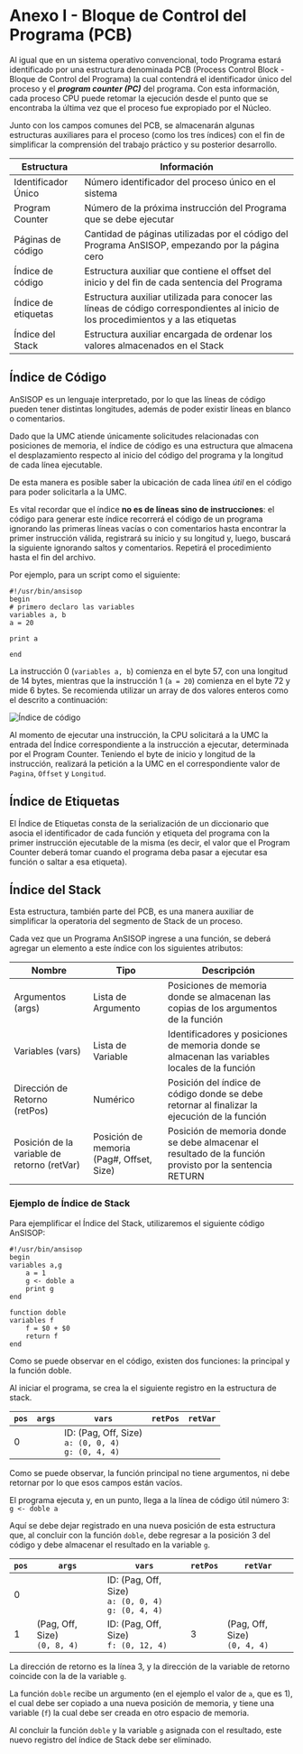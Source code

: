 # Anexo I - Bloque de Control del Programa (PCB)

Al igual que en un sistema operativo convencional, todo Programa estará identificado por una estructura denominada PCB (Process Control Block - Bloque de Control del Programa) la cual contendrá el identificador único del proceso y el _**program counter (PC)**_ del programa. Con esta información, cada proceso CPU puede retomar la ejecución desde el punto que se encontraba la última vez que el proceso fue expropiado por el Núcleo.

Junto con los campos comunes del PCB, se almacenarán algunas estructuras auxiliares para el proceso (como los tres índices) con el fin de simplificar la comprensión del trabajo práctico y su posterior desarrollo.


| Estructura | Información |
|------------|-------------|
| Identificador Único | Número identificador del proceso único en el sistema |
| Program Counter | Número de la próxima instrucción del Programa que se debe ejecutar |
| Páginas de código | Cantidad de páginas utilizadas por el código del Programa AnSISOP, empezando por la página cero |
| Índice de código | Estructura auxiliar que contiene el offset del inicio y del fin de cada sentencia del Programa |
| Índice de etiquetas | Estructura auxiliar utilizada para conocer las líneas de código correspondientes al inicio de los procedimientos y a las etiquetas |
| Índice del Stack | Estructura auxiliar encargada de ordenar los valores almacenados en el Stack |

## Índice de Código

AnSISOP es un lenguaje interpretado, por lo que las líneas de código pueden tener distintas longitudes, además de poder existir líneas en blanco o comentarios.

Dado que la UMC atiende únicamente solicitudes relacionadas con posiciones de memoria, el índice de código es una estructura que almacena el desplazamiento respecto al inicio del código del programa y la longitud de cada línea ejecutable.

De esta manera es posible saber la ubicación de cada línea *útil* en el código para poder solicitarla a la UMC.

Es vital recordar que el índice **no es de líneas sino de instrucciones**: el código para generar este índice recorrerá el código de un programa ignorando las primeras líneas vacías o con comentarios hasta encontrar la primer instrucción válida, registrará su inicio y su longitud y, luego, buscará la siguiente ignorando saltos y comentarios. Repetirá el procedimiento hasta el fin del archivo.

Por ejemplo, para un script como el siguiente:

```
#!/usr/bin/ansisop
begin
# primero declaro las variables
variables a, b
a = 20

print a

end
```

La instrucción 0 (`variables a, b`) comienza en el byte 57, con una longitud de 14 bytes, mientras que la instrucción 1 (`a = 20`) comienza en el byte 72 y mide 6 bytes. Se recomienda utilizar un array de dos valores enteros como el descrito a continuación:

![Índice de código](indice-codigo.png)

Al momento de ejecutar una instrucción, la CPU solicitará a la UMC la entrada del Índice correspondiente a la instrucción a ejecutar, determinada por el Program Counter. Teniendo el byte de inicio y longitud de la instrucción, realizará la petición a la UMC en el correspondiente valor de `Pagina`, `Offset` y `Longitud`.

## Índice de Etiquetas

El Índice de Etiquetas consta de la serialización de un diccionario que asocia el identificador de cada función y etiqueta del programa con la primer instrucción ejecutable de la misma (es decir, el valor que el Program Counter deberá tomar cuando el programa deba pasar a ejecutar esa función o saltar a esa etiqueta).

## Índice del Stack

Esta estructura, también parte del PCB, es una manera auxiliar de simplificar la operatoria del segmento de Stack de un proceso.

Cada vez que un Programa AnSISOP ingrese a una función, se deberá agregar un elemento a este índice con los siguientes atributos:


| Nombre | Tipo | Descripción |
|--------|------|-------------|
|Argumentos (args) | Lista de Argumento | Posiciones de memoria donde se almacenan las copias de los argumentos de la función |
| Variables (vars) | Lista de Variable | Identificadores y posiciones de memoria donde se almacenan las variables locales de la función |
| Dirección de Retorno (retPos) | Numérico | Posición del índice de código donde se debe retornar al finalizar la ejecución de la función |
| Posición de la variable de retorno (retVar) | Posición de memoria (Pag#, Offset, Size) | Posición de memoria donde se debe almacenar el resultado de la función provisto por la sentencia RETURN |

### Ejemplo de Índice de Stack

Para ejemplificar el Índice del Stack, utilizaremos el siguiente código AnSISOP:

```
#!/usr/bin/ansisop
begin
variables a,g
    a = 1
    g <- doble a
    print g
end

function doble
variables f
    f = $0 + $0
    return f
end
```

Como se puede observar en el código, existen dos funciones: la principal y la función doble.

Al iniciar el programa, se crea la el siguiente registro en la estructura de stack.

| `pos` | `args` | `vars` | `retPos` | `retVar` |
|-------|--------|--------|----------|----------|
| 0 | &nbsp; | ID: (Pag, Off, Size)<br />`a: (0, 0, 4)`<br />`g: (0, 4, 4)` | &nbsp; | &nbsp; |

Como se puede observar, la función principal no tiene argumentos, ni debe retornar por lo que esos campos están vacíos.

El programa ejecuta y, en un punto, llega a la línea de código útil número 3: `g <- doble a`

Aquí se debe dejar registrado en una nueva posición de esta estructura que, al concluir con la función `doble`, debe regresar a la posición 3 del código y debe almacenar el resultado en la variable `g`.

| `pos` | `args` | `vars` | `retPos` | `retVar` |
|-------|--------|--------|----------|----------|
| 0 | &nbsp; | ID: (Pag, Off, Size)<br />`a: (0, 0, 4)`<br />`g: (0, 4, 4)` | &nbsp; | &nbsp; |
| 1 | (Pag, Off, Size)<br />`(0, 8, 4)` | ID: (Pag, Off, Size)<br />`f: (0, 12, 4)` | 3 | (Pag, Off, Size)<br />`(0, 4, 4)` |

La dirección de retorno es la línea 3, y la dirección de la variable de retorno coincide con la de la variable `g`.

La función `doble` recibe un argumento (en el ejemplo el valor de `a`, que es 1), el cual debe ser copiado a una nueva posición de memoria, y tiene una variable (`f`) la cual debe ser creada en otro espacio de memoria.

Al concluir la función `doble` y la variable `g` asignada con el resultado, este nuevo registro del índice de Stack debe ser eliminado.
